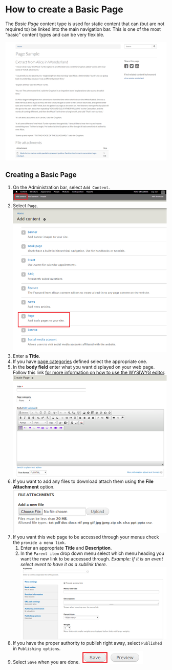 # How to create a Basic Page
The *Basic Page* content type is used for static content that can (but are not required to) be linked into the main navigation bar. This is one of the most "basic" content types and can be very flexible.

![An Example of a Basic Page](../images/paex.png "Example of a Basic Page")

## Creating a Basic Page
1. On the Administration bar, select `Add Content`.
![Add Content Highlighted](../images/ambac.png)
2. Select `Page`.
![Page Option Selected](../images/addconpage.png)
3. Enter a **Title**.
4. If you have [page categories](../taxonomies.md#categories) defined select the appropriate one.
5. In the **body field** enter what you want displayed on your web page. Follow this link [for more information on how to use the WYSIWYG editor](../wysiwyg-editor.md).
![Of Page selected](../images/pagetitlebody.png)
6. If you want to add any files to download attach them using the **File Attachment** option.
![File Attachment option](../images/pageattach.png)
7. If you want this web page to be accessed through your menus check the `provide a menu link`.
    1. Enter an appropriate **Title** and **Description**.
    2. In the `Parent item` drop down menu select which menu heading you want the new link to be accessed through. *Example: If it is an event select event to have it as a sublink there.*
![Page Menu options](../images/pagekeyoptmenu.png)
8. If you have the proper authority to publish right away, select `Published` in `Publishing options`.
9. Select `Save` when you are done.
![Image of Save Button](../images/save.png)
